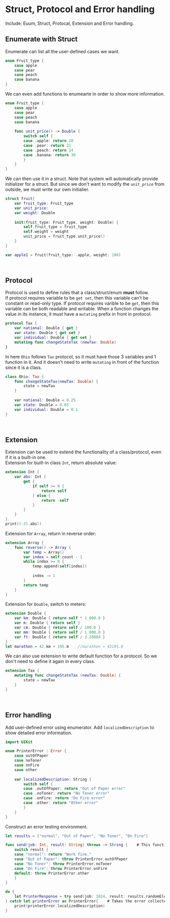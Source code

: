 #  Struct, Protocol and Error handling
Include: Euum, Struct, Protocal, Extension and Error handling.
</br>

## Enumerate with Struct
Enumerate can list all the user-defined cases we want.
```swift
enum Fruit_type {
    case apple
    case pear
    case peach
    case banana
}
```
We can even add functions to enumearte in order to show more information.

```swift
enum Fruit_type {
    case apple
    case pear
    case peach
    case banana
    
    func unit_price() -> Double {
        switch self {
        case .apple: return 20
        case .pear: return 21
        case .peach: return 24
        case .banana: return 30
        }
    }
}
```
We can then use it in a struct. Note that system will automatically provide initializer for a struct. But since we don't want to modify the ```unit_price``` from outside, we must write our own initialier.
```swift
struct fruit{
    var fruit_type: Fruit_type
    var unit_price: 
    var weight: Double
    
    init(fruit_type: Fruit_type, weight: Double) {
        self.fruit_type = fruit_type
        self.weight = weight
        unit_price = fruit_type.unit_price()
    }
}

var apple1 = fruit(fruit_type: .apple, weight: 100)
```
</br>

## Protocol
Protocol is used to define rules that a class/struct/enum **must** follow. </br>
If protocol requires variable to be ```get set```, then this variable can't be constant or read-only type. If protocol requires varible to be ```get```, then this variable can be both readable and writable. When a function changes the value in its instance, it must have a ```mutating``` prefix in front in protocol.
```swift
protocol Tax {
    var national: Double { get }
    var state: Double { get set }
    var individual: Double { get set }
    mutating func changeStateTax (newTax: Double)
}
```
In here ```Ohio``` follows ```Tax``` protocol, so it must have those 3 variables and 1 function in it. And it doesn't need to write ```mutating``` in front of the function since it is a class.
```swift
class Ohio: Tax {
    func changeStateTax(newTax: Double) {
        state = newTax
    }
    
    var national: Double = 0.25
    var state: Double = 0.03
    var individual: Double = 0.1
}
```
</br>

## Extension
Extension can be used to extend the functionality of a class/protocol, even if it is a built-in one. </br>
Extension for built-in class ```Int```, return absolute value:
```swift
extension Int {
    var abs: Int {
        get {
            if self >= 0 {
                return self
            } else {
                return -self
            }
        }
    }
}
print((-3).abs))
```
Extension for ```Array```, return in reverse order:
```swift
extension Array {
    func reverse() -> Array {
        var temp = Array()
        var index = self.count - 1
        while index >= 0 {
            temp.append(self[index])
            
            index -= 1
        }
        return temp
    }
}
```
Extension for ```Double```, switch to meters:
```swift
extension Double {
    var km: Double { return self * 1_000.0 }
    var m: Double { return self }
    var cm: Double { return self / 100.0 }
    var mm: Double { return self / 1_000.0 }
    var ft: Double { return self / 3.28084 }
}
let marathon = 42.km + 195.m    //marathon = 42195.0
```
We can also use extension to write default function for a protocol. So we don't need to define it again in every class.
```swift
extension Tax {
    mutating func changeStateTax (newTax: Double) {
        state = newTax
    }
}
```
</br>

## Error handling
Add user-defined error using enumerator. Add ```localizedDescription``` to show detailed error information.
```swift
import UIKit

enum PrinterError : Error {
    case outOfPaper
    case noToner
    case onFire
    case other
    
    var localizedDescription: String {
        switch self {
        case .outOfPaper: return "Out of Paper error"
        case .noToner: return "No Toner error"
        case .onFire: return "On Fire error"
        case .other: return "Other error"
        }
    }
}
```
Construct an error testing environment.
```swift
let results = ["normal", "Out of Paper", "No Toner", "On Fire"]

func send(job: Int, result: String) throws -> String {    # This function will throw errors
    switch result {
    case "normal": return "Work fine."
    case "Out of Paper": throw PrinterError.outOfPaper
    case "No Toner": throw PrinterError.noToner
    case "On Fire": throw PrinterError.onFire
    default: throw PrinterError.other
    }
}

do {
    let PrinterResponse = try send(job: 1024, result: results.randomElement()!)
} catch let printerError as PrinterError{    # Takes the error collected as a PrinterError
    print(printerError.localizedDescription)
}
```




